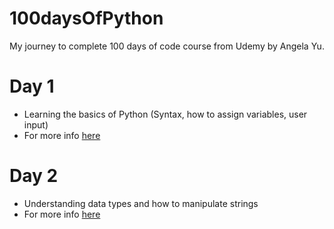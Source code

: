 # 100daysOfPython
My journey to complete 100 days of code course from Udemy by Angela Yu.

# Day 1
- Learning the basics of Python (Syntax, how to assign variables, user input)
- For more info [here](Day1/Day1.md)

# Day 2
- Understanding data types and how to manipulate strings
- For more info [here](Day2/Day2.md)

